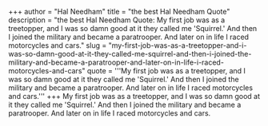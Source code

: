 +++
author = "Hal Needham"
title = "the best Hal Needham Quote"
description = "the best Hal Needham Quote: My first job was as a treetopper, and I was so damn good at it they called me 'Squirrel.' And then I joined the military and became a paratrooper. And later on in life I raced motorcycles and cars."
slug = "my-first-job-was-as-a-treetopper-and-i-was-so-damn-good-at-it-they-called-me-squirrel-and-then-i-joined-the-military-and-became-a-paratrooper-and-later-on-in-life-i-raced-motorcycles-and-cars"
quote = '''My first job was as a treetopper, and I was so damn good at it they called me 'Squirrel.' And then I joined the military and became a paratrooper. And later on in life I raced motorcycles and cars.'''
+++
My first job was as a treetopper, and I was so damn good at it they called me 'Squirrel.' And then I joined the military and became a paratrooper. And later on in life I raced motorcycles and cars.
